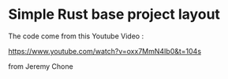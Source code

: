 
# Simple Rust base project layout

The code come from this Youtube Video :

https://www.youtube.com/watch?v=oxx7MmN4Ib0&t=104s

from Jeremy Chone